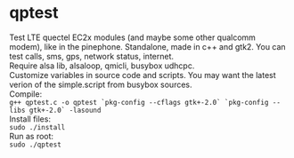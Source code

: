 # qptest
Test LTE quectel EC2x modules (and maybe some other qualcomm modem), like in the pinephone. Standalone, made in c++ and gtk2. You can test calls, sms, gps, network status, internet.  
Require alsa lib, alsaloop, qmicli, busybox udhcpc.  
Customize variables in source code and scripts. You may want the latest verion of the simple.script from busybox sources.  
Compile:  
```g++ qptest.c -o qptest `pkg-config --cflags gtk+-2.0` `pkg-config --libs gtk+-2.0` -lasound```  
Install files:  
`sudo ./install`  
Run as root:  
`sudo ./qptest`
